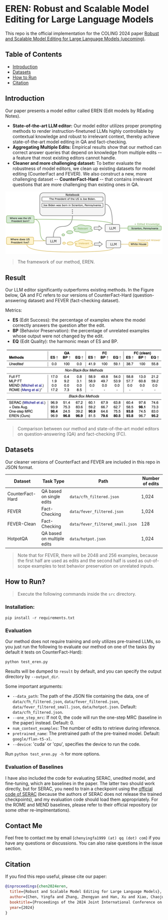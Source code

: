 # EREN: Robust and Scalable Model Editing for Large Language Models

This repo is the official implementation for the COLING 2024 paper [Robust and Scalable Model Editing for Large Language Models (upcoming)](upcoming-paper-link). 

## Table of Contents

- [Introduction](#introduction)
- [Datasets](#datasets)
- [How to Run](#how-to-run)
- [Citation](#citation)

## Introduction

Our paper presents a model editor called EREN (Edit models by REading Notes).

- **State-of-the-art LLM editor:** Our model editor utilizes proper prompting methods to render instruction-finetuned LLMs highly controllable by contextual knowledge and robust to irrelevant context, thereby achieve state-of-the-art model editing in QA and fact-checking.
- **Aggregating Multiple Edits:** Empirical results show that our method can correct answer queries that depend on knowledge from multiple edits -- a feature that most existing editors cannot handle.
- **Cleaner and more challenging dataset:** To better evaluate the robustness of model editors, we clean up existing datasets for model editing (CounterFact and FEVER). We also construct a new, more challenging dataset -- **CounterFact-Hard** -- that contains irrelevant questions that are more challenging than existing ones in QA. 

![Framework](images/framework.png)

> The framework of our method, EREN.

## Result

Our LLM editor significantly outperforms existing methods. In the Figure below, QA and FC refers to our versions of CounterFact-Hard (question-answering dataset) and FEVER (fact-checking dataset).

Metrics:

- **ES** (Edit Success): the percentage of examples where the model correctly answers the question after the edit.
- **BP** (Behavior Preservation): the percentage of unrelated examples whose output were not changed by the edit.
- **EQ** (Edit Quality): the harmonic mean of ES and BP.

![Table 3 in the paper](images/result.png)

> Comparison between our method and state-of-the-art model editors on question-answering (QA) and fact-checking (FC).

## Datasets

Our cleaner versions of CounterFact and FEVER are included in this repo in JSON format.

| Dataset          | Task Type                  | Path                             | Number of edits |
| ---------------- | -------------------------- | -------------------------------- | --------------- |
| CounterFact-Hard | QA based on single edits   | `data/cfh_filtered.json`         | 1,024           |
| FEVER            | Fact-Checking              | `data/fever_filtered.json`       | 1,024           |
| FEVER-Clean      | Fact-Checking              | `data/fever_filtered_small.json` | 128             |
| HotpotQA         | QA based on multiple edits | `data/hotpot.json`               | 1,024           |

> Note that for FEVER, there will be 2048 and 256 examples, because the first half are used as edits and the second half is used as out-of-scope examples to test behavior preservation on unrelated inputs.

## How to Run?

> Execute the following commands inside the `src` directory.

### Installation:

```shell
pip install -r requirements.txt
```

### Evaluation

Our method does not require training and only utilizes pre-trained LLMs, so you just run the following to evaluate our method on one of the tasks (by default it tests on CounterFact-Hard):

```shell
python test_eren.py
```

Results will be dumped to `result` by default, and you can specify the output directory by `--output_dir`.

Some important arguments:

- `--data_path`: The path of the JSON file containing the data, one of `data/cfh_filtered.json`, `data/fever_filtered.json`, `data/fever_filtered_small.json`, `data/hotpot.json`. Default: `data/cfh_filtered.json`.
- `--one_step_mrc`: If not 0, the code will run the one-step MRC (baseline in the paper) instead. Default: 0.
- `num_context_examples`: The number of edits to retrieve during inference.
- `pretrained_name`: The pretrained path of the pre-trained model. Default: `google/flan-t5-xl`.
- `--device`: 'cuda' or 'cpu', specifies the device to run the code.

Run `python test_eren.py -h` for more options.

### Evaluation of Baselines

I have also included the code for evaluating SERAC, unedited model, and fine-tuning, which are baselines in the paper. The latter two should work directly, but for SERAC, you need to train a checkpoint using the [official code of SERAC](https://github.com/eric-mitchell/serac) (because the authors of SERAC does not release the trained checkpoints), and my evaluation code should load them appropriately. For the ROME and MEND baselines, please refer to their official repository (or some other re-implmentations).

## Contact Me

Feel free to contact me by email (`chenyingfa1999 (at) qq (dot) com`) if you have any questions or discussions. You can also raise questions in the issue section.

## Citation

If you find this repo useful, please cite our paper:

```bibtex
@inproceedings{chen2024eren,
  title={Robust and Scalable Model Editing for Large Language Models},
  author={Chen, Yingfa and Zhang, Zhengyan and Han, Xu and Xiao, Chaojun and Liu, Zhiyuan and Chen, Chen and Li, Kuai and Yang, Tao and Sun, Maosong},
  booktitle={Proceedings of the 2024 Joint International Conference on Computational Linguistics, Language Resources and Evaluation},
  year={2024}
}
```
